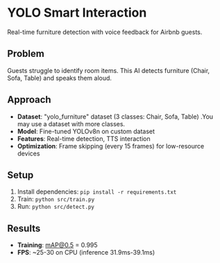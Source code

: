 # YOLO Smart Interaction
Real-time furniture detection with voice feedback for Airbnb guests.

## Problem
Guests struggle to identify room items. This AI detects furniture (Chair, Sofa, Table) and speaks them aloud.

## Approach
- **Dataset**:  "yolo_furniture" dataset (3 classes: Chair, Sofa, Table) .You may use a dataset with more classes.
- **Model**: Fine-tuned YOLOv8n on custom dataset
- **Features**: Real-time detection, TTS interaction
- **Optimization**: Frame skipping (every 15 frames) for low-resource devices

## Setup
1. Install dependencies: `pip install -r requirements.txt`
2. Train: `python src/train.py`
3. Run: `python src/detect.py`

## Results
- **Training**: mAP@0.5 = 0.995 
- **FPS**: ~25-30 on CPU (inference 31.9ms-39.1ms)

